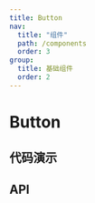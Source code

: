 ```yaml
---
title: Button
nav: 
  title: "组件"
  path: /components
  order: 3
group:
  title: 基础组件
  order: 2
---
```

# Button

## 代码演示

<code src="../../src/components/Button/demo/index.tsx" compact=true background="#fff" defaultShowCode=true ></code>


## API
